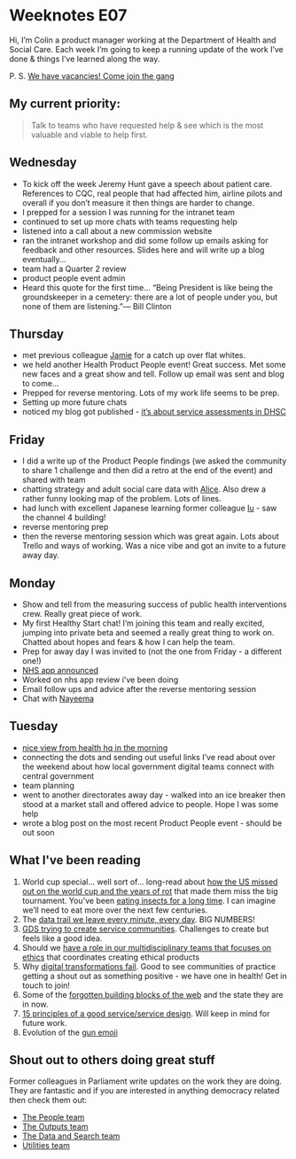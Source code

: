 # Weeknotes E07
Hi, I’m Colin a product manager working at the Department of Health and Social Care. Each week I’m going to keep a running update of the work I’ve done & things I’ve learned along the way.

P. S. [We have vacancies! Come join the gang](https://t.co/aafdLyCyOK?amp=1)

## My current priority:
> Talk to teams who have requested help & see which is the most valuable and viable to help first.

## Wednesday
- To kick off the week Jeremy Hunt gave a speech about patient care. References to CQC, real people that had affected him, airline pilots and overall if you don’t measure it then things are harder to change.
- I prepped for a session I was running for the intranet team
- continued to set up more chats with teams requesting help
- listened into a call about a new commission website
- ran the intranet workshop and did some follow up emails asking for feedback and other resources. Slides here and will write up a blog eventually...
- team had a Quarter 2 review
- product people event admin
- Heard this quote for the first time… “Being President is like being the groundskeeper in a cemetery: there are a lot of people under you, but none of them are listening.”― Bill Clinton

## Thursday
- met previous colleague [Jamie](https://twitter.com/oddtype?lang=en) for a catch up over flat whites.
- we held another Health Product People event! Great success. Met some new faces and a great show and tell. Follow up email was sent and blog to come...
- Prepped for reverse mentoring. Lots of my work life seems to be prep.
- Setting up more future chats
- noticed my blog got published - [it’s about service assessments in DHSC](https://digitalhealth.blog.gov.uk/2018/06/22/service-assessments-in-dhsc/)

## Friday
- I did a write up of the Product People findings (we asked the community to share 1 challenge and then did a retro at the end of the event) and shared with team
- chatting strategy and adult social care data with [Alice](https://twitter.com/aliceainsworth?lang=en). Also drew a rather funny looking map of the problem. Lots of lines.
- had lunch with excellent Japanese learning former colleague [Iu](https://uk.linkedin.com/in/iu-garcia-siches-1781929) - saw the channel 4 building!
- reverse mentoring prep
- then the reverse mentoring session which was great again. Lots about Trello and ways of working. Was a nice vibe and got an invite to a future away day.

## Monday
- Show and tell from the measuring success of public health interventions crew. Really great piece of work.
- My first Healthy Start chat! I’m joining this team and really excited, jumping into private beta and seemed a really great thing to work on. Chatted about hopes and fears & how I can help the team.
- Prep for away day I was invited to (not the one from Friday - a different one!)
- [NHS app announced](https://www.bbc.co.uk/news/technology-44676493)
- Worked on nhs app review i’ve been doing
- Email follow ups and advice after the reverse mentoring session
- Chat with [Nayeema](https://twitter.com/nayeemac?lang=en)

## Tuesday
- [nice view from health hq in the morning](https://twitter.com/ColinPattinson/status/1014046848892506112)
- connecting the dots and sending out useful links I’ve read about over the weekend about how local government digital teams connect with central government
- team planning
- went to another directorates away day - walked into an ice breaker then stood at a market stall and offered advice to people. Hope I was some help
- wrote a blog post on the most recent Product People event - should be out soon

## What I've been reading
1. World cup special… well sort of… long-read about [how the US missed out on the world cup and the years of rot](https://www.theringer.com/2018/6/5/17428184/2018-world-cup-us-soccer-inside-story-jurgen-klinsmann-sunil-gulati-bruce-arena) that made them miss the big tournament.
You’ve been [eating insects for a long time](http://www.bbc.co.uk/news/business-43786055). I can imagine we’ll need to eat more over the next few centuries.
2. The [data trail we leave every minute, every day](https://www.forbes.com/sites/bernardmarr/2018/05/21/how-much-data-do-we-create-every-day-the-mind-blowing-stats-everyone-should-read/#90f448e60ba9). BIG NUMBERS!
3. [GDS trying to create service communities](https://gds.blog.gov.uk/2018/01/08/how-cross-government-communities-can-support-cross-government-services/). Challenges to create but feels like a good idea.
4. Should we [have a role in our multidisciplinary teams that focuses on ethics](https://medium.com/@alixtrot/working-ethically-at-speed-4534358e7eed) that coordinates creating ethical products 
5. Why [digital transformations fail](https://blog.wearefuturegov.com/teaching-the-world-to-sing-in-perfect-harmony-or-why-your-transformation-programme-will-fail-ea69fecf1f3a). Good to see communities of practice getting a shout out as something positive - we have one in health! Get in touch to join!
6. Some of the [forgotten building blocks of the web](https://anildash.com/2018/03/22/he-missing-building-blocks-of-the-web/) and the state they are in now.
7. [15 principles of a good service/service design](https://blog.louisedowne.com/2018/06/14/15-principles-of-good-service-design/). Will keep in mind for future work.
8. Evolution of the [gun emoji](https://www.theverge.com/2018/4/25/17278902/google-dumping-pistol-emoji-watergun-microsoft)

## Shout out to others doing great stuff
Former colleagues in Parliament write updates on the work they are doing. They are fantastic and if you are interested in anything democracy related then check them out:
- [The People team](https://ukparliament.github.io/sprintnotes.people/)
- [The Outputs team](https://ukparliament.github.io/sprintnotes.outputs/)
- [The Data and Search team](https://ukparliament.github.io/weeknotes.data-search/)
- [Utilities team](https://medium.com/@gemmarogers1)
